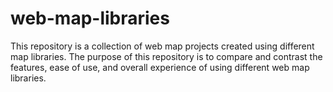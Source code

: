 # web-map-libraries
This repository is a collection of web map projects created using different map libraries. The purpose of this repository is to compare and contrast the features, ease of use, and overall experience of using different web map libraries.
